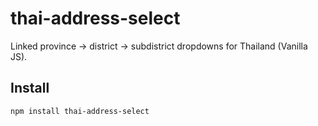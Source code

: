 # thai-address-select

Linked province → district → subdistrict dropdowns for Thailand (Vanilla JS).

## Install
```bash
npm install thai-address-select
